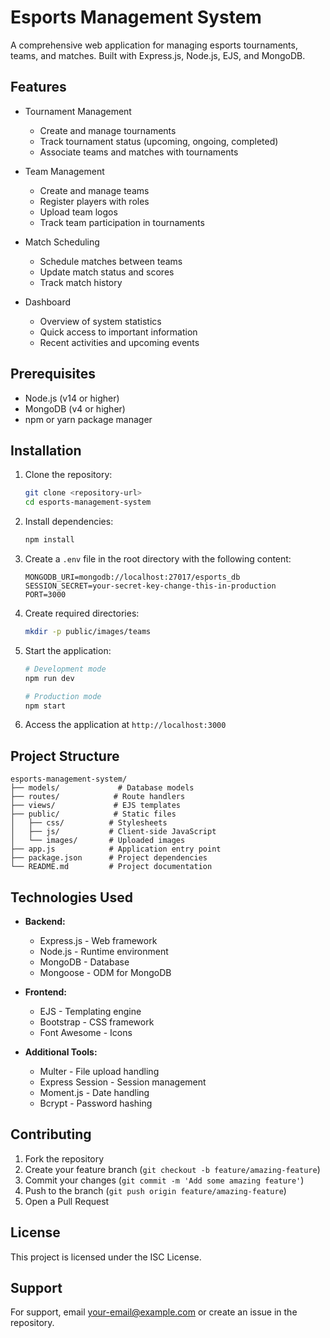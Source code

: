 # Esports Management System

A comprehensive web application for managing esports tournaments, teams, and matches. Built with Express.js, Node.js, EJS, and MongoDB.

## Features

- Tournament Management
  - Create and manage tournaments
  - Track tournament status (upcoming, ongoing, completed)
  - Associate teams and matches with tournaments

- Team Management
  - Create and manage teams
  - Register players with roles
  - Upload team logos
  - Track team participation in tournaments

- Match Scheduling
  - Schedule matches between teams
  - Update match status and scores
  - Track match history

- Dashboard
  - Overview of system statistics
  - Quick access to important information
  - Recent activities and upcoming events

## Prerequisites

- Node.js (v14 or higher)
- MongoDB (v4 or higher)
- npm or yarn package manager

## Installation

1. Clone the repository:
   ```bash
   git clone <repository-url>
   cd esports-management-system
   ```

2. Install dependencies:
   ```bash
   npm install
   ```

3. Create a `.env` file in the root directory with the following content:
   ```
   MONGODB_URI=mongodb://localhost:27017/esports_db
   SESSION_SECRET=your-secret-key-change-this-in-production
   PORT=3000
   ```

4. Create required directories:
   ```bash
   mkdir -p public/images/teams
   ```

5. Start the application:
   ```bash
   # Development mode
   npm run dev

   # Production mode
   npm start
   ```

6. Access the application at `http://localhost:3000`

## Project Structure

```
esports-management-system/
├── models/             # Database models
├── routes/            # Route handlers
├── views/             # EJS templates
├── public/            # Static files
│   ├── css/          # Stylesheets
│   ├── js/           # Client-side JavaScript
│   └── images/       # Uploaded images
├── app.js            # Application entry point
├── package.json      # Project dependencies
└── README.md         # Project documentation
```

## Technologies Used

- **Backend:**
  - Express.js - Web framework
  - Node.js - Runtime environment
  - MongoDB - Database
  - Mongoose - ODM for MongoDB

- **Frontend:**
  - EJS - Templating engine
  - Bootstrap - CSS framework
  - Font Awesome - Icons

- **Additional Tools:**
  - Multer - File upload handling
  - Express Session - Session management
  - Moment.js - Date handling
  - Bcrypt - Password hashing

## Contributing

1. Fork the repository
2. Create your feature branch (`git checkout -b feature/amazing-feature`)
3. Commit your changes (`git commit -m 'Add some amazing feature'`)
4. Push to the branch (`git push origin feature/amazing-feature`)
5. Open a Pull Request

## License

This project is licensed under the ISC License.

## Support

For support, email [your-email@example.com](mailto:your-email@example.com) or create an issue in the repository.
